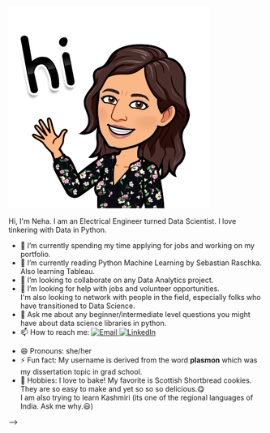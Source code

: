 ![ ](IMG_560343489E9D-1.jpeg)

Hi, I'm Neha. I am an Electrical Engineer turned Data Scientist. I love tinkering with Data in Python. 

- 🔭 I’m currently spending my time applying for jobs and working on my portfolio.
- 🌱 I’m currently reading Python Machine Learning by Sebastian Raschka. Also learning Tableau. 
- 👯 I’m looking to collaborate on any Data Analytics project. 
- 🤔 I’m looking for help with jobs and volunteer opportunities. <br>I'm also looking to network with people in the field, especially folks who have transitioned to Data Science.
- 💬 Ask me about any beginner/intermediate level questions you might have about data science libraries in python.
- 📫 How to reach me: <a target="_blank" href="mailto:nehru.neha@gmail.com" target="_blank">
  <img alt="Email" src="https://img.shields.io/badge/Email-0078D4.svg?&style=for-the-badge&logo=Microsoft-Outlook&logoColor=white" />
</a><a target="_blank" href="https://www.linkedin.com/in/neha-nehru-1513a84/" target="_blank">
    <img alt="LinkedIn" src="https://img.shields.io/badge/LinkedIn-0077B5.svg?&style=for-the-badge&logo=linkedin&logoColor=white" />
</a>

- 😄 Pronouns: she/her
- ⚡ Fun fact: My username is derived from the word <b>plasmon</b> which was my dissertation topic in grad school. 
- :cookie: Hobbies: I love to bake! My favorite is Scottish Shortbread cookies. They are so easy to make and yet so so so delicious.:yum: <br>I am also trying to learn Kashmiri (its one of the regional languages of India. Ask me why.:smiley:)



-->
<!--
**plasmagirl/plasmagirl** is a ✨ _special_ ✨ repository because its `README.md` (this file) appears on your GitHub profile.

Here are some ideas to get you started:

- 🔭 I’m currently spending my time applying for jobs and working on my portfolio.
- 🌱 I’m currently reading Python Machine Learning by Sebastian Raschka and I plan to blog about it to keep myself motivated and accountable.
- 👯 I’m looking to collaborate on ...
- 🤔 I’m looking for help with jobs and volunteer opportunities. 
- 💬 Ask me about ...
- 📫 How to reach me: ...
- 😄 Pronouns: she/her
- ⚡ Fun fact: 
-->
